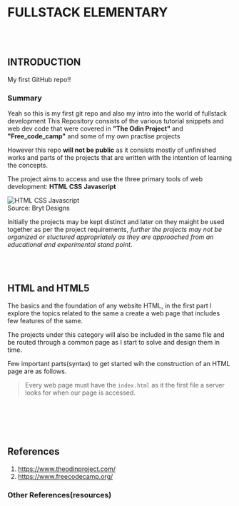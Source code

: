 # FULLSTACK ELEMENTARY

 <br />
 <br />

## INTRODUCTION
My first GitHub repo!!

### Summary
Yeah so this is my first git repo and also my intro into the world of fullstack development
This Repository consists of the various tutorial snippets and web dev code that were covered in **"The Odin Project"** and **"Free_code_camp"** and some of my own practise projects

However this repo **will not be public** as it consists mostly of unfinished works and parts of the projects that are written with the intention of learning the concepts.

The project aims to access and use the three primary tools of web development: **HTML**   **CSS**   **Javascript**

![HTML CSS Javascript](https://github.com/Rian-anirudh/online_tutorial/blob/main/resources/HTML_CSS_JVS.jpeg)\
Source: Bryt Designs

Initially the projects may be kept distinct and later on they maight be used together as per the project requirements, *further the projects may not be organized or stuctured appropriately as they are approached from an educational and experimental stand point*.

 <br />
 <br />
 
## HTML and HTML5
The basics and the foundation of any website HTML, in the first part I explore the topics related to the same a create a web page that includes few features of the same. 

The projects under this category will also be included in the same file and be routed through a common page as I start to solve and design them in time. 

Few important parts(syntax) to get started wih the construction of an HTML page are as follows. 
> Every web page must have the `index.html` as it the first file a server looks for when our page is accessed. 





 <br />
 <br /> 
 <br />
 <br />





## References
1. https://www.theodinproject.com/
2. https://www.freecodecamp.org/

### Other References(resources)
